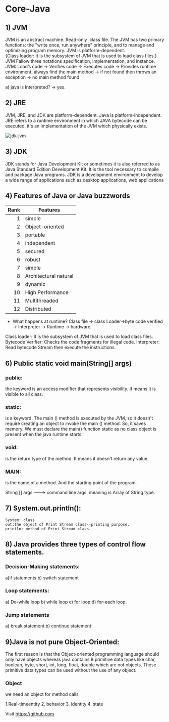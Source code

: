 # Core-Java


## 1) JVM

JVM is an abstract machine. Read-only .class file. 
The JVM has two primary functions: the "write once, run anywhere" principle, and to manage and optimizing program memory. 
JVM is platform-dependent.  
{Class loader: It is the subsystem of JVM that is used to load class files.}
JVM Fallow three notations specification, implementation, and instance.
   JVM:
Load’s code -> Verifies code -> Executes code -> Provides runtime environment.
always find the main method  -> if not found then throws an exception  ->	no main method found

a) java is Interpreted? -> yes.


## 2) JRE	
JVM, JRE, and JDK are platform-dependent. 
Java is platform-independent.
JRE refers to a runtime environment in which JAVA bytecode can be executed.
it's an implementation of the JVM which physically exists.


![jdk-jvm](https://user-images.githubusercontent.com/73180409/226957816-1b4fa937-0cf0-4c1a-a395-cd83f7d431c9.png)

## 3) JDK
JDK stands for Java Development Kit or sometimes it is also referred to as Java Standard Edition Development Kit. 
It is the tool necessary to compile and package Java programs.
JDK is a development environment to develop a wide range of applications such as desktop applications, web applications 

## 4) Features of Java or Java buzzwords

| Rank | Features      |
|-----:|---------------|
|     1|  simple       |
|     2|Object-oriented|
|     3|portable       |
|     4|  independent       |
|     5|secured|
|     6|robust       |
|     7|  simple       |
|     8|Architectural natural|
|     9|dynamic       |
|     10|High Performance|
|     11|Multithreaded	       |
|     12|  Distributed       |


- What happens at runtime? 
Class file -> class Loader->byte code verified -> Interpreter -> Runtime -> hardware.

Class loader: It is the subsystem of JVM that is used to load class files.
Bytecode Verifier: Checks the code fragments for illegal code.
Interpreter: Read bytecode Stream then execute the instructions.


## 6) Public static void main(String[] args)

### public:  
the keyword is an access modifier that represents visibility. It means it is visible to all class.

### static: 
is a keyword. The main () method is executed by the JVM, so it doesn't require creating an object to invoke the main () method. So, it saves memory.
We must declare the main() function static as no class object is present when the java runtime starts.

### void: 
is the return type of the method. It means it doesn't return any value.

### MAIN: 
is the name of a method. And the starting point of the program.

String [] args ---> command line args. meaning is  Array of String type.

## 7) System.out.println():

	System: class
	out:the object of Print Stream class--printing purpose.
	println: method of Print Stream class.

## 8) Java provides three types of control flow statements.
### Decision-Making statements: 
a)if statements b) switch statement

### Loop statements:
a) Do-while loop b) while loop c) for loop d) for-each loop.

### Jump statements
a) break statement b) continue statement

## 9)Java is not pure Object-Oriented:
The first reason is that the Object-oriented programming language should only have objects whereas java contains 8 primitive data types like char, boolean, byte, short, int, long, float, double which are not objects. These primitive data types can be used without the use of any object.

### Object
we need an object for method calls

1.Real-timeentity 
2. behavior 
3. identity
4. state




Visit https://github.com	
